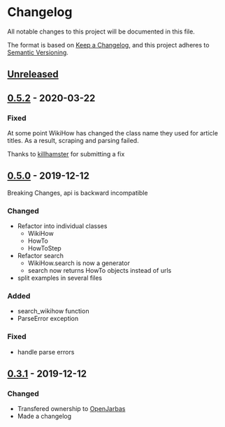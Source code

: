 # Changelog

All notable changes to this project will be documented in this file.

The format is based on [Keep a Changelog](https://keepachangelog.com/en/1.0.0/),
and this project adheres to [Semantic Versioning](https://semver.org/spec/v2.0.0.html).

## [Unreleased]

## [0.5.2]  - 2020-03-22

### Fixed

At some point WikiHow has changed the class name they used for article titles. As a result, scraping and parsing failed.

Thanks to [killhamster](https://github.com/killhamster) for submitting a fix

## [0.5.0]  - 2019-12-12

Breaking Changes, api is backward incompatible

### Changed

- Refactor into individual classes
    - WikiHow
    - HowTo
    - HowToStep
- Refactor search
    - WikiHow.search is now a generator
    - search now returns HowTo objects instead of urls
- split examples in several files

### Added

- search_wikihow function
- ParseError exception

### Fixed

- handle parse errors

## [0.3.1]  - 2019-12-12

### Changed

- Transfered ownership to [OpenJarbas](https://github.com/OpenJarbas)
- Made a changelog

[unreleased]: https://github.com/OpenJarbas/PyWikiHow/tree/dev
[0.5.2]: https://github.com/OpenJarbas/PyWikiHow/tree/0.5.2
[0.5.0]: https://github.com/OpenJarbas/PyWikiHow/tree/0.5.0
[0.3.1]: https://github.com/OpenJarbas/PyWikiHow/tree/0.3.1
